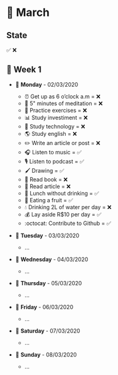 # 📅 March

## State

✅ ❌

## 📌 Week 1

-   🚩 **Monday** - 02/03/2020
    -   ⏰ Get up as 6 o’clock a.m = ❌
    -   🙏 5" minutes of meditation = ❌
    -   💪 Practice exercises = ❌
    -   📊 Study investiment = ❌
    -   📱 Study technology = ❌
    -   🌎 Study english = ❌
    -   ✏️ Write an article or post = ❌
    -   🎧 Listen to music = ✅
    -   🎙 Listen to podcast = ✅
    -   🖌 Drawing = ✅
    -   📕 Read book = ❌
    -   📃 Read article = ❌
    -   🍕 Lunch without drinking = ✅
    -   🍎 Eating a fruit = ✅
    -   💧 Drinking 2L of water per day = ❌
    -   💰 Lay aside R$10 per day = ✅
    -   :octocat: Contribute to Github = ✅

-   🚩 **Tuesday** - 03/03/2020
    -   ...

-   🚩 **Wednesday** - 04/03/2020
    -   ...

-   🚩 **Thursday** - 05/03/2020
    -   ...

-   🚩 **Friday** - 06/03/2020
    -   ...

-   🚩 **Saturday** - 07/03/2020
    -   ...

-   🚩 **Sunday** - 08/03/2020
    -   ...